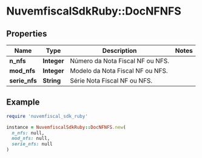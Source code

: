 # NuvemfiscalSdkRuby::DocNFNFS

## Properties

| Name | Type | Description | Notes |
| ---- | ---- | ----------- | ----- |
| **n_nfs** | **Integer** | Número da Nota Fiscal NF ou NFS. |  |
| **mod_nfs** | **Integer** | Modelo da Nota Fiscal NF ou NFS. |  |
| **serie_nfs** | **String** | Série Nota Fiscal NF ou NFS. |  |

## Example

```ruby
require 'nuvemfiscal_sdk_ruby'

instance = NuvemfiscalSdkRuby::DocNFNFS.new(
  n_nfs: null,
  mod_nfs: null,
  serie_nfs: null
)
```

